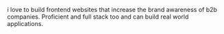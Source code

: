 i love to build frontend websites that increase the brand awareness of b2b companies.
Proficient and full stack too and can build real world applications.
